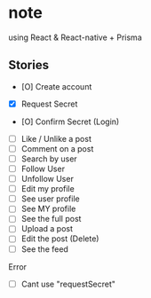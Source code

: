 # note

using React & React-native + Prisma

## Stories

- [O] Create account
- [x] Request Secret
- [O] Confirm Secret (Login)
- [ ] Like / Unlike a post
- [ ] Comment on a post
- [ ] Search by user
- [ ] Follow User
- [ ] Unfollow User
- [ ] Edit my profile
- [ ] See user profile
- [ ] See MY profile
- [ ] See the full post
- [ ] Upload a post
- [ ] Edit the post (Delete)
- [ ] See the feed

Error

- [ ] Cant use "requestSecret"
